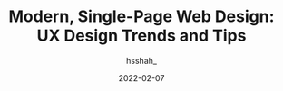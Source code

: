---
author: hsshah_
date: 2022-02-07
permalink: false
publisher: uxmatters
tags:
  - design
  - user-experience
  - trends
target_url: https://www.uxmatters.com/mt/archives/2022/02/modern-single-page-web-design-ux-design-trends-and-tips.php
title: "Modern, Single-Page Web Design: UX Design Trends and Tips"
---